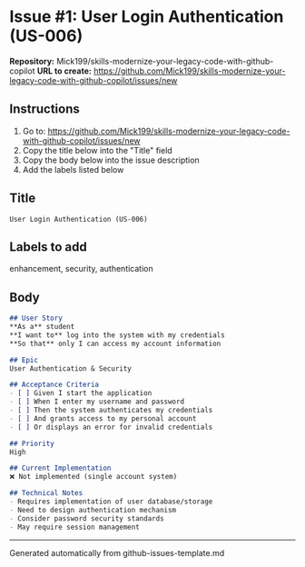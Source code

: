 # Issue #1: User Login Authentication (US-006)

**Repository:** Mick199/skills-modernize-your-legacy-code-with-github-copilot
**URL to create:** https://github.com/Mick199/skills-modernize-your-legacy-code-with-github-copilot/issues/new

## Instructions
1. Go to: https://github.com/Mick199/skills-modernize-your-legacy-code-with-github-copilot/issues/new
2. Copy the title below into the "Title" field
3. Copy the body below into the issue description
4. Add the labels listed below

## Title
```
User Login Authentication (US-006)
```

## Labels to add
enhancement, security, authentication

## Body
```markdown
## User Story
**As a** student  
**I want to** log into the system with my credentials  
**So that** only I can access my account information  

## Epic
User Authentication & Security

## Acceptance Criteria
- [ ] Given I start the application
- [ ] When I enter my username and password
- [ ] Then the system authenticates my credentials
- [ ] And grants access to my personal account
- [ ] Or displays an error for invalid credentials

## Priority
High

## Current Implementation
❌ Not implemented (single account system)

## Technical Notes
- Requires implementation of user database/storage
- Need to design authentication mechanism
- Consider password security standards
- May require session management
```

---
Generated automatically from github-issues-template.md
